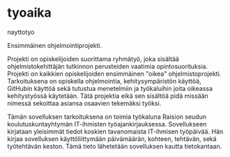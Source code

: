 # tyoaika
nayttotyo

Ensimmäinen ohjelmointiprojekti.

Projekti on opiskelijoiden suorittama ryhmätyö, joka sisältää ohjelmistokehittäjän tutkinnon perusteiden vaatimia opintosuorituksia. Projekti on kaikkien opiskelijoiden ensimmäinen "oikea" ohjelmistoprojekti. Tarkoituksena on opiskella ohjelmointia, kehitysympäristön käyttöä, GitHubin käyttöä sekä tutustua menetelmiin ja työkaluihin joita oikeassa kehitystyössä käytetään. Tätä projektia eikä sen sisältöä pidä missään nimessä sekoittaa asiansa osaavien tekemäksi työksi.

Tämän sovelluksen tarkoituksena on toimia työkaluna Raision seudun koulutuskuntayhtymän IT-ihmisten työajankirjauksessa. Sovellukseen kirjataan yleisimmät tiedot koskien tavanomaista IT-ihmisen työpäivää. Hän kirjaa sovelluksen käyttöliittymään päivämäärän, kohteen, tehtävän, sekä työtehtävän keston. Tämä tieto lähetetään sovelluksen kautta tietokantaan.
